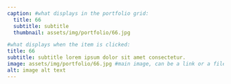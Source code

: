 ```yaml
---
caption: #what displays in the portfolio grid:
  title: 66
  subtitle: subtitle
  thumbnail: assets/img/portfolio/66.jpg

#what displays when the item is clicked:
title: 66
subtitle: subtitle lorem ipsum dolor sit amet consectetur.
image: assets/img/portfolio/66.jpg #main image, can be a link or a file in assets/img/portfolio
alt: image alt text
---
```


